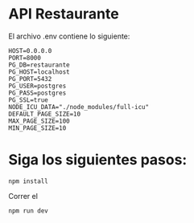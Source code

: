 # API Restaurante

El archivo .env contiene lo siguiente:

```
HOST=0.0.0.0
PORT=8000
PG_DB=restaurante
PG_HOST=localhost
PG_PORT=5432
PG_USER=postgres
PG_PASS=postgres
PG_SSL=true
NODE_ICU_DATA="./node_modules/full-icu"
DEFAULT_PAGE_SIZE=10
MAX_PAGE_SIZE=100
MIN_PAGE_SIZE=10

```

# Siga los siguientes pasos:

```
npm install
```

Correr el

```
npm run dev
```
